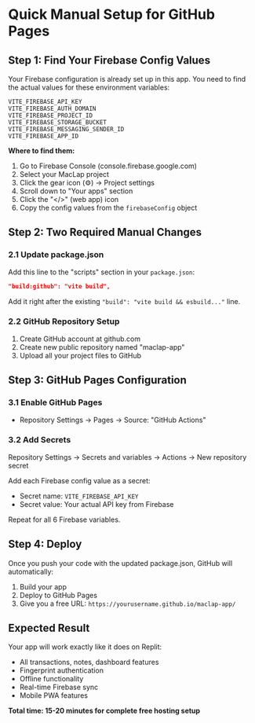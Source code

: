 # Quick Manual Setup for GitHub Pages

## Step 1: Find Your Firebase Config Values

Your Firebase configuration is already set up in this app. You need to find the actual values for these environment variables:

```
VITE_FIREBASE_API_KEY
VITE_FIREBASE_AUTH_DOMAIN  
VITE_FIREBASE_PROJECT_ID
VITE_FIREBASE_STORAGE_BUCKET
VITE_FIREBASE_MESSAGING_SENDER_ID
VITE_FIREBASE_APP_ID
```

**Where to find them:**
1. Go to Firebase Console (console.firebase.google.com)
2. Select your MacLap project
3. Click the gear icon (⚙️) → Project settings
4. Scroll down to "Your apps" section
5. Click the "</>" (web app) icon
6. Copy the config values from the `firebaseConfig` object

## Step 2: Two Required Manual Changes

### 2.1 Update package.json
Add this line to the "scripts" section in your `package.json`:
```json
"build:github": "vite build",
```

Add it right after the existing `"build": "vite build && esbuild..."` line.

### 2.2 GitHub Repository Setup
1. Create GitHub account at github.com
2. Create new public repository named "maclap-app"
3. Upload all your project files to GitHub

## Step 3: GitHub Pages Configuration

### 3.1 Enable GitHub Pages
- Repository Settings → Pages → Source: "GitHub Actions"

### 3.2 Add Secrets
Repository Settings → Secrets and variables → Actions → New repository secret

Add each Firebase config value as a secret:
- Secret name: `VITE_FIREBASE_API_KEY`
- Secret value: Your actual API key from Firebase

Repeat for all 6 Firebase variables.

## Step 4: Deploy

Once you push your code with the updated package.json, GitHub will automatically:
1. Build your app
2. Deploy to GitHub Pages
3. Give you a free URL: `https://yourusername.github.io/maclap-app/`

## Expected Result

Your app will work exactly like it does on Replit:
- All transactions, notes, dashboard features
- Fingerprint authentication
- Offline functionality  
- Real-time Firebase sync
- Mobile PWA features

**Total time: 15-20 minutes for complete free hosting setup**